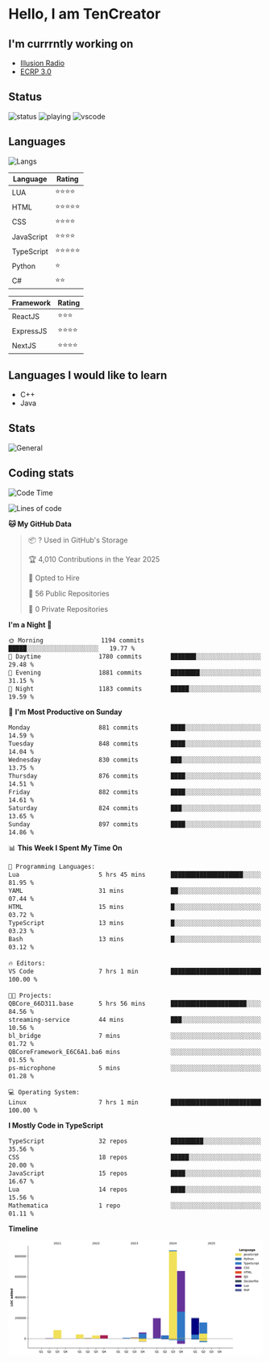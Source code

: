 # Hello, I am TenCreator

## I'm currrntly working on
- [Illusion Radio](https://illusionradio.co.uk/)
- [ECRP 3.0](http://github.com/Emerald-Coast-Roleplay/)

## Status
![status](https://api.statusbadges.me/badge/status/518334475038359555?simple=true&style=for-the-badge)
![playing](https://api.statusbadges.me/badge/playing/518334475038359555?style=for-the-badge)
![vscode](https://api.statusbadges.me/badge/vscode/518334475038359555?style=for-the-badge)

## Languages
![Langs](https://github-readme-stats.vercel.app/api/top-langs/?username=tencreator&layout=compact&theme=radical)


|Language|Rating|
|--------|------|
|LUA|⭐️⭐️⭐️⭐️|
|HTML|⭐️⭐️⭐️⭐️⭐️|
|CSS|⭐️⭐️⭐️⭐️|
|JavaScript|⭐️⭐️⭐️⭐️|
|TypeScript|⭐️⭐️⭐️⭐️⭐️|
|Python|⭐️|
|C#|⭐️⭐️ |

|Framework|Rating|
|--------|------|
|ReactJS|⭐️⭐️⭐|
|ExpressJS|⭐️⭐️⭐️⭐️|
|NextJS|⭐️⭐️⭐⭐️|

## Languages I would like to learn
- C++
- Java

## Stats
![General](https://github-readme-stats.vercel.app/api?username=tencreator&show_icons=true&theme=radical)

## Coding stats

<!--START_SECTION:waka-->
![Code Time](http://img.shields.io/badge/Code%20Time-636%20hrs%2029%20mins-blue)

![Lines of code](https://img.shields.io/badge/From%20Hello%20World%20I%27ve%20Written-2.4%20million%20lines%20of%20code-blue)

**🐱 My GitHub Data** 

> 📦 ? Used in GitHub's Storage 
 > 
> 🏆 4,010 Contributions in the Year 2025
 > 
> 💼 Opted to Hire
 > 
> 📜 56 Public Repositories 
 > 
> 🔑 0 Private Repositories 
 > 
**I'm a Night 🦉** 

```text
🌞 Morning                1194 commits        █████░░░░░░░░░░░░░░░░░░░░   19.77 % 
🌆 Daytime                1780 commits        ███████░░░░░░░░░░░░░░░░░░   29.48 % 
🌃 Evening                1881 commits        ████████░░░░░░░░░░░░░░░░░   31.15 % 
🌙 Night                  1183 commits        █████░░░░░░░░░░░░░░░░░░░░   19.59 % 
```
📅 **I'm Most Productive on Sunday** 

```text
Monday                   881 commits         ████░░░░░░░░░░░░░░░░░░░░░   14.59 % 
Tuesday                  848 commits         ████░░░░░░░░░░░░░░░░░░░░░   14.04 % 
Wednesday                830 commits         ███░░░░░░░░░░░░░░░░░░░░░░   13.75 % 
Thursday                 876 commits         ████░░░░░░░░░░░░░░░░░░░░░   14.51 % 
Friday                   882 commits         ████░░░░░░░░░░░░░░░░░░░░░   14.61 % 
Saturday                 824 commits         ███░░░░░░░░░░░░░░░░░░░░░░   13.65 % 
Sunday                   897 commits         ████░░░░░░░░░░░░░░░░░░░░░   14.86 % 
```


📊 **This Week I Spent My Time On** 

```text
💬 Programming Languages: 
Lua                      5 hrs 45 mins       ████████████████████░░░░░   81.95 % 
YAML                     31 mins             ██░░░░░░░░░░░░░░░░░░░░░░░   07.44 % 
HTML                     15 mins             █░░░░░░░░░░░░░░░░░░░░░░░░   03.72 % 
TypeScript               13 mins             █░░░░░░░░░░░░░░░░░░░░░░░░   03.23 % 
Bash                     13 mins             █░░░░░░░░░░░░░░░░░░░░░░░░   03.12 % 

🔥 Editors: 
VS Code                  7 hrs 1 min         █████████████████████████   100.00 % 

🐱‍💻 Projects: 
QBCore_66D311.base       5 hrs 56 mins       █████████████████████░░░░   84.56 % 
streaming-service        44 mins             ███░░░░░░░░░░░░░░░░░░░░░░   10.56 % 
bl_bridge                7 mins              ░░░░░░░░░░░░░░░░░░░░░░░░░   01.72 % 
QBCoreFramework_E6C6A1.ba6 mins              ░░░░░░░░░░░░░░░░░░░░░░░░░   01.55 % 
ps-microphone            5 mins              ░░░░░░░░░░░░░░░░░░░░░░░░░   01.28 % 

💻 Operating System: 
Linux                    7 hrs 1 min         █████████████████████████   100.00 % 
```

**I Mostly Code in TypeScript** 

```text
TypeScript               32 repos            █████████░░░░░░░░░░░░░░░░   35.56 % 
CSS                      18 repos            █████░░░░░░░░░░░░░░░░░░░░   20.00 % 
JavaScript               15 repos            ████░░░░░░░░░░░░░░░░░░░░░   16.67 % 
Lua                      14 repos            ████░░░░░░░░░░░░░░░░░░░░░   15.56 % 
Mathematica              1 repo              ░░░░░░░░░░░░░░░░░░░░░░░░░   01.11 % 
```



**Timeline**

![Lines of Code chart](https://raw.githubusercontent.com/tencreator/tencreator/main/assets/bar_graph.png)


<!--END_SECTION:waka-->
